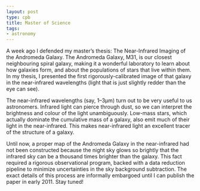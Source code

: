```yaml
---
layout: post
type: cpb
title: Master of Science
tags:
- astronomy
---
```

A week ago I defended my master’s thesis: The Near-Infrared Imaging of the Andromeda Galaxy. The Andromeda Galaxy, M31, is our closest neighbouring spiral galaxy, making it a wonderful laboratory to learn about how galaxies form, and about the populations of stars that live within them. In my thesis, I presented the first rigorously-calibrated image of that galaxy in the near-infrared wavelengths (light that is just slightly redder than the eye can see).

The near-infrared wavelengths (say, 1–3µm) turn out to be very useful to us astronomers. Infrared light can pierce through dust, so we can interpret the brightness and colour of the light unambiguously. Low-mass stars, which actually dominate the cumulative mass of a galaxy, also emit much of their light in the near-infrared. This makes near-infrared light an excellent tracer of the structure of a galaxy.

Until now, a proper map of the Andromeda Galaxy in the near-infrared had not been constructed because the night sky glows so brightly that the infrared sky can be a thousand times brighter than the galaxy. This fact required a rigorous observational program, backed with a data reduction pipeline to minimize uncertainties in the sky background subtraction. The exact details of this process are informally embargoed until I can publish the paper in early 2011. Stay tuned!
